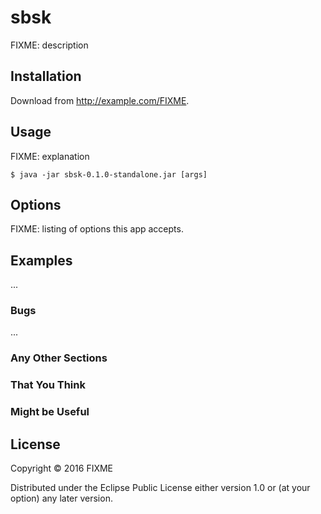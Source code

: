 # sbsk

FIXME: description

## Installation

Download from http://example.com/FIXME.

## Usage

FIXME: explanation

    $ java -jar sbsk-0.1.0-standalone.jar [args]

## Options

FIXME: listing of options this app accepts.

## Examples

...

### Bugs

...

### Any Other Sections
### That You Think
### Might be Useful

## License

Copyright © 2016 FIXME

Distributed under the Eclipse Public License either version 1.0 or (at
your option) any later version.
